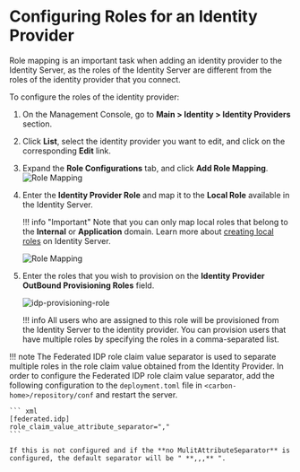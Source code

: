# Configuring Roles for an Identity Provider

Role mapping is an important task when adding an identity provider to the Identity Server, as the roles of the Identity Server are different from the roles of the identity provider that you connect.

To configure the roles of the identity provider:

1. On the Management Console, go to **Main > Identity > Identity Providers** section.
2. Click **List**, select the identity provider you want to edit, and click on the corresponding **Edit** link.
3. Expand the **Role Configurations** tab, and click **Add Role Mapping**.
    ![Role Mapping]({{base_path}}/assets/img/guides/idp-role-mapping.png)
4. Enter the **Identity Provider Role** and map it to the **Local Role** available in the Identity Server.

    !!! info "Important"
        Note that you can only map local roles that belong to the **Internal** or **Application** domain.
        Learn more about [creating local roles]({{base_path}}/guides/identity-lifecycles/add-user-roles) on Identity Server.

    ![Role Mapping]({{base_path}}/assets/img/guides/idp-role-mapping.png)

5. Enter the roles that you wish to provision on the **Identity Provider OutBound Provisioning Roles** field.

    ![idp-provisioning-role]({{base_path}}/assets/img/guides/idp-provisioning-role.png)

    !!! info
        All users who are assigned to this role will be provisioned from the Identity Server to the identity provider. You can provision users that have multiple roles by specifying the roles in a comma-separated list.  



!!! note
    The Federated IDP role claim value separator is used to separate multiple roles in the role claim value obtained from the Identity Provider. In order to configure the Federated IDP role claim value separator, add the following configuration to the `deployment.toml` file in `<carbon-home>/repository/conf` and restart the server.

    ``` xml
    [federated.idp]
    role_claim_value_attribute_separator=","
    ```
    
    If this is not configured and if the **no MulitAttributeSeparator** is configured, the default separator will be " **,,,** ".